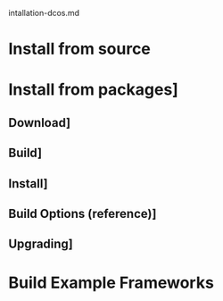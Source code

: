 intallation-dcos.md

# Install from source
# Install from packages]
## Download]
## Build]
## Install]
## Build Options (reference)]
## Upgrading]
# Build Example Frameworks
